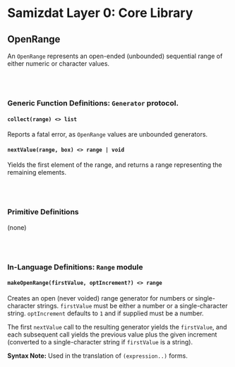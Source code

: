 Samizdat Layer 0: Core Library
==============================

OpenRange
---------

An `OpenRange` represents an open-ended (unbounded) sequential range of
either numeric or character values.


<br><br>
### Generic Function Definitions: `Generator` protocol.

#### `collect(range) <> list`

Reports a fatal error, as `OpenRange` values are unbounded generators.

#### `nextValue(range, box) <> range | void`

Yields the first element of the range, and returns a range representing
the remaining elements.


<br><br>
### Primitive Definitions

(none)


<br><br>
### In-Language Definitions: `Range` module

#### `makeOpenRange(firstValue, optIncrement?) <> range`

Creates an open (never voided) range generator for numbers or single-character
strings. `firstValue` must be either a number or a single-character string.
`optIncrement` defaults to `1` and if supplied must be a number.

The first `nextValue` call to the resulting generator yields the `firstValue`,
and each subsequent call yields the previous value plus the given increment
(converted to a single-character string if `firstValue` is a string).

**Syntax Note:** Used in the translation of `(expression..)` forms.

